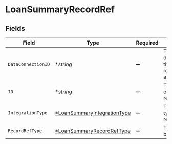 # LoanSummaryRecordRef


## Fields

| Field                                                                            | Type                                                                             | Required                                                                         | Description                                                                      |
| -------------------------------------------------------------------------------- | -------------------------------------------------------------------------------- | -------------------------------------------------------------------------------- | -------------------------------------------------------------------------------- |
| `DataConnectionID`                                                               | **string*                                                                        | :heavy_minus_sign:                                                               | The dataConnectionId the object being referred to is associated with.            |
| `ID`                                                                             | **string*                                                                        | :heavy_minus_sign:                                                               | The id of the object being referred to.                                          |
| `IntegrationType`                                                                | [*LoanSummaryIntegrationType](../../models/shared/loansummaryintegrationtype.md) | :heavy_minus_sign:                                                               | The integration type begin referred to.                                          |
| `RecordRefType`                                                                  | [*LoanSummaryRecordRefType](../../models/shared/loansummaryrecordreftype.md)     | :heavy_minus_sign:                                                               | The datatype being referred to.                                                  |